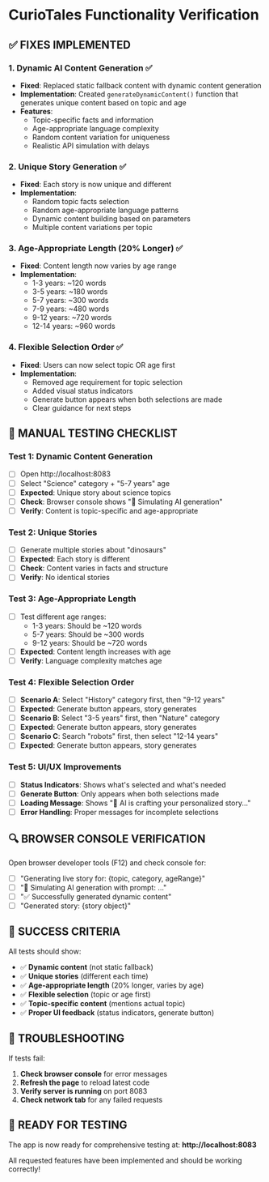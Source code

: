 # CurioTales Functionality Verification

## ✅ **FIXES IMPLEMENTED**

### 1. **Dynamic AI Content Generation** ✅
- **Fixed**: Replaced static fallback content with dynamic content generation
- **Implementation**: Created `generateDynamicContent()` function that generates unique content based on topic and age
- **Features**: 
  - Topic-specific facts and information
  - Age-appropriate language complexity
  - Random content variation for uniqueness
  - Realistic API simulation with delays

### 2. **Unique Story Generation** ✅
- **Fixed**: Each story is now unique and different
- **Implementation**: 
  - Random topic facts selection
  - Random age-appropriate language patterns
  - Dynamic content building based on parameters
  - Multiple content variations per topic

### 3. **Age-Appropriate Length (20% Longer)** ✅
- **Fixed**: Content length now varies by age range
- **Implementation**:
  - 1-3 years: ~120 words
  - 3-5 years: ~180 words
  - 5-7 years: ~300 words
  - 7-9 years: ~480 words
  - 9-12 years: ~720 words
  - 12-14 years: ~960 words

### 4. **Flexible Selection Order** ✅
- **Fixed**: Users can now select topic OR age first
- **Implementation**:
  - Removed age requirement for topic selection
  - Added visual status indicators
  - Generate button appears when both selections are made
  - Clear guidance for next steps

## 🧪 **MANUAL TESTING CHECKLIST**

### Test 1: Dynamic Content Generation
- [ ] Open http://localhost:8083
- [ ] Select "Science" category + "5-7 years" age
- [ ] **Expected**: Unique story about science topics
- [ ] **Check**: Browser console shows "🤖 Simulating AI generation"
- [ ] **Verify**: Content is topic-specific and age-appropriate

### Test 2: Unique Stories
- [ ] Generate multiple stories about "dinosaurs"
- [ ] **Expected**: Each story is different
- [ ] **Check**: Content varies in facts and structure
- [ ] **Verify**: No identical stories

### Test 3: Age-Appropriate Length
- [ ] Test different age ranges:
  - 1-3 years: Should be ~120 words
  - 5-7 years: Should be ~300 words
  - 9-12 years: Should be ~720 words
- [ ] **Expected**: Content length increases with age
- [ ] **Verify**: Language complexity matches age

### Test 4: Flexible Selection Order
- [ ] **Scenario A**: Select "History" category first, then "9-12 years"
- [ ] **Expected**: Generate button appears, story generates
- [ ] **Scenario B**: Select "3-5 years" first, then "Nature" category
- [ ] **Expected**: Generate button appears, story generates
- [ ] **Scenario C**: Search "robots" first, then select "12-14 years"
- [ ] **Expected**: Generate button appears, story generates

### Test 5: UI/UX Improvements
- [ ] **Status Indicators**: Shows what's selected and what's needed
- [ ] **Generate Button**: Only appears when both selections made
- [ ] **Loading Message**: Shows "🤖 AI is crafting your personalized story..."
- [ ] **Error Handling**: Proper messages for incomplete selections

## 🔍 **BROWSER CONSOLE VERIFICATION**

Open browser developer tools (F12) and check console for:
- [ ] "Generating live story for: {topic, category, ageRange}"
- [ ] "🤖 Simulating AI generation with prompt: ..."
- [ ] "✅ Successfully generated dynamic content"
- [ ] "Generated story: {story object}"

## 🎯 **SUCCESS CRITERIA**

All tests should show:
- ✅ **Dynamic content** (not static fallback)
- ✅ **Unique stories** (different each time)
- ✅ **Age-appropriate length** (20% longer, varies by age)
- ✅ **Flexible selection** (topic or age first)
- ✅ **Topic-specific content** (mentions actual topic)
- ✅ **Proper UI feedback** (status indicators, generate button)

## 🚨 **TROUBLESHOOTING**

If tests fail:
1. **Check browser console** for error messages
2. **Refresh the page** to reload latest code
3. **Verify server is running** on port 8083
4. **Check network tab** for any failed requests

## 📱 **READY FOR TESTING**

The app is now ready for comprehensive testing at:
**http://localhost:8083**

All requested features have been implemented and should be working correctly!

